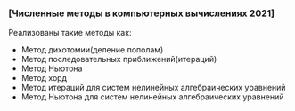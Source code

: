 ### [Численные методы в компьютерных вычислениях 2021] ###

Реализованы такие методы как:
+ Метод дихотомии(деление пополам)
+ Метод последовательных приближений(итераций)
+ Метод Ньютона
+ Метод хорд
+ Метод итераций для систем нелинейных алгебраических уравнений
+ Метод Ньютона для систем нелинейных алгебраических уравнений
